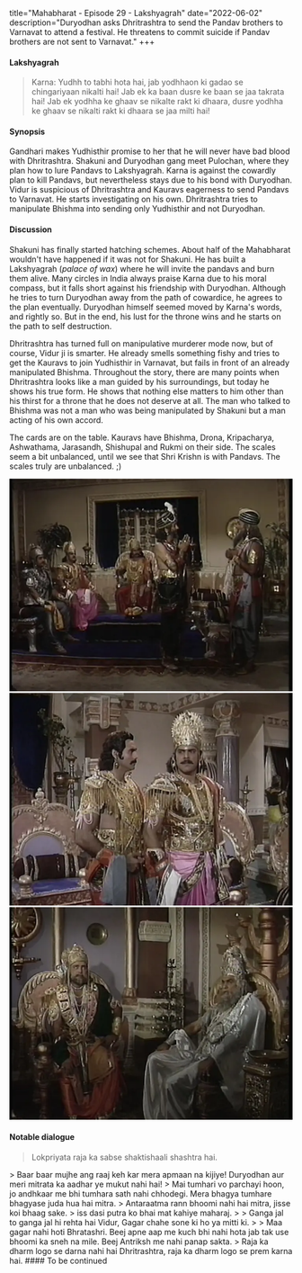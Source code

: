title="Mahabharat - Episode 29 - Lakshyagrah"
date="2022-06-02"
description="Duryodhan asks Dhritrashtra to send the Pandav brothers to Varnavat to attend a festival. He threatens to commit suicide if Pandav brothers are not sent to Varnavat."
+++ 
#### Lakshyagrah
>  Karna: Yudhh to tabhi hota hai, jab yodhhaon ki gadao se chingariyaan nikalti hai! Jab ek ka baan dusre ke baan se jaa takrata hai! Jab ek yodhha ke ghaav se nikalte rakt ki dhaara, dusre yodhha ke ghaav se nikalti rakt ki dhaara se jaa milti hai! 

#### Synopsis 
Gandhari  makes Yudhisthir promise to her that he will never have
bad blood with Dhritrashtra. Shakuni and Duryodhan gang meet Pulochan, where
they plan how to lure Pandavs to Lakshyagrah. Karna is against the cowardly
plan to kill Pandavs, but nevertheless stays due to his bond with Duryodhan.
Vidur is suspicious of Dhritrashtra and Kauravs eagerness to send Pandavs to
Varnavat. He starts investigating on his own. Dhritrashtra tries to manipulate
Bhishma into sending only Yudhisthir and not Duryodhan.

#### Discussion 
Shakuni has finally started hatching schemes. About half of the Mahabharat
wouldn't have happened if it was not for Shakuni. He has built a Lakshyagrah
(_palace of wax_) where he will invite the pandavs and burn them alive. Many
circles in India always praise Karna due to his moral compass, but it falls
short against his friendship with Duryodhan. Although he tries to turn
Duryodhan away from the path of cowardice, he agrees to the plan eventually. 
Duryodhan himself seemed moved by Karna's words, and rightly so. But in the
end, his lust for the throne wins and he starts on the path to self
destruction. 

Dhritrashtra has turned full on manipulative murderer mode now, but of course,
Vidur ji is smarter. He already smells something fishy and tries to get the
Kauravs to join Yudhisthir in Varnavat, but fails in front of an already
manipulated Bhishma. Throughout the story, there are many points when
Dhritrashtra looks like a man guided by his surroundings, but today he shows
his true form. He shows that nothing else matters to him other than his thirst
for a throne that he does not deserve at all. The man who talked to Bhishma
was not a man who was being manipulated by Shakuni but a man acting of his own
accord. 

The cards are on the table. Kauravs have Bhishma, Drona, Kripacharya,
Ashwathama, Jarasandh, Shishupal and Rukmi on their side. The scales seem a bit
unbalanced, until we see that Shri Krishn is with Pandavs. The scales truly are
unbalanced. ;)

![Duryodhan gang meets Pulochan](/static/images/mahabharat/ep_29_1.webp)
![Karna tries to turn Duryodhan](/static/images/mahabharat/ep_29_3.webp)
![Dhritrashtra gets Bhishma to send Pandavs](/static/images/mahabharat/ep_29_4.webp)

#### Notable dialogue
> Lokpriyata raja ka sabse shaktishaali shashtra hai.

<!------!>

> Baar baar mujhe ang raaj keh kar mera apmaan na kijiye! Duryodhan aur meri mitrata ka aadhar ye mukut nahi hai!

<!------!>

> Mai tumhari vo parchayi hoon, jo andhkaar me bhi tumhara sath nahi chhodegi. Mera bhagya tumhare bhagyase juda hua hai mitra.

<!------!>

> Antaraatma rann bhoomi nahi hai mitra, jisse koi bhaag sake.

<!------!>

> iss dasi putra ko bhai mat kahiye maharaj. 
>
> Ganga jal to ganga jal hi rehta hai Vidur, Gagar chahe sone ki ho ya mitti ki.
>
> Maa gagar nahi hoti Bhratashri. Beej apne aap me kuch bhi nahi hota jab tak use bhoomi ka sneh na mile. Beej Antriksh me nahi panap sakta. 

<!------!>

> Raja ka dharm logo se darna nahi hai Dhritrashtra, raja ka dharm logo se prem karna hai.
<!------!>


#### To be continued
